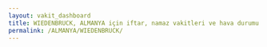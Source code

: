 ```yaml
---
layout: vakit_dashboard
title: WIEDENBRUCK, ALMANYA için iftar, namaz vakitleri ve hava durumu - ilçe/eyalet seç
permalink: /ALMANYA/WIEDENBRUCK/
---
```


<script type="text/javascript">
  var GLOBAL_COUNTRY = 'ALMANYA';
  var GLOBAL_CITY = 'WIEDENBRUCK';
  var GLOBAL_STATE = '';
  var lat = 72;
  var lon = 21;
</script>
